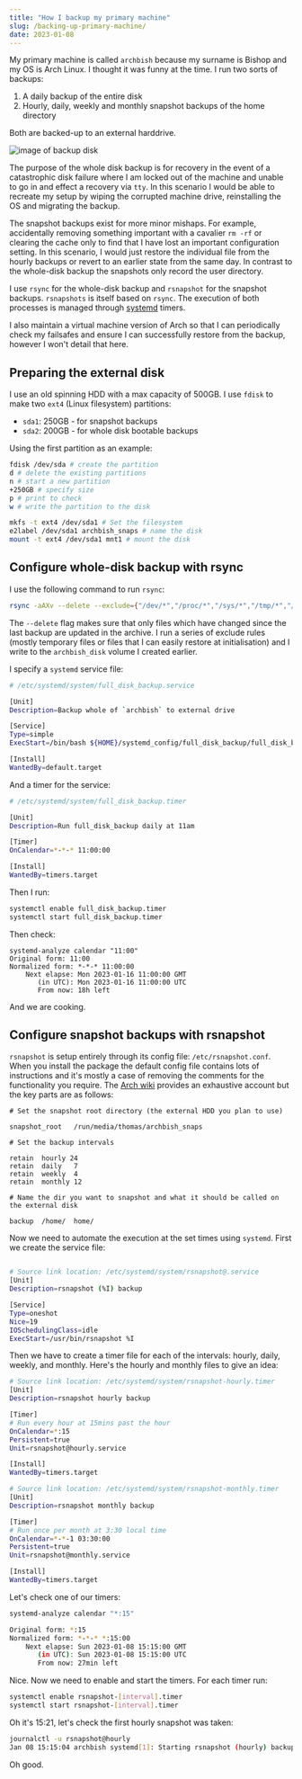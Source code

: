 ```yaml
---
title: "How I backup my primary machine"
slug: /backing-up-primary-machine/
date: 2023-01-08
---
```


My primary machine is called `archbish` because my surname is Bishop and my OS is Arch Linux. I thought it was funny at the time. I run two sorts of backups:

1. A daily backup of the entire disk
2. Hourly, daily, weekly and monthly snapshot backups of the home directory

Both are backed-up to an external harddrive.

![image of backup disk](img/backup-disk.jpg)

The purpose of the whole disk backup is for recovery in the event of a catastrophic disk failure where I am locked out of the machine and unable to go in and effect a recovery via `tty`. In this scenario I would be able to recreate my setup by wiping the corrupted machine drive, reinstalling the OS and migrating the backup.

The snapshot backups exist for more minor mishaps. For example, accidentally removing something important with a cavalier `rm -rf` or clearing the cache only to find that I have lost an important configuration setting. In this scenario, I would just restore the individual file from the hourly backups or revert to an earlier state from the same day. In contrast to the whole-disk backup the snapshots only record the user directory.

I use `rsync` for the whole-disk backup and `rsnapshot` for the snapshot backups. `rsnapshots` is itself based on `rsync`. The execution of both processes is managed through [systemd](https://en.wikipedia.org/wiki/Systemd) timers.

I also maintain a virtual machine version of Arch so that I can periodically check my failsafes and ensure I can successfully restore from the backup, however I won't detail that here.

## Preparing the external disk

I use an old spinning HDD with a max capacity of 500GB. I use `fdisk` to make two `ext4` (Linux filesystem) partitions:

- `sda1`: 250GB - for snapshot backups
- `sda2`: 200GB - for whole disk bootable backups

Using the first partition as an example:

```bash
fdisk /dev/sda # create the partition
d # delete the existing partitions
n # start a new partition
+250GB # specify size
p # print to check
w # write the partition to the disk

mkfs -t ext4 /dev/sda1 # Set the filesystem
e2label /dev/sda1 archbish_snaps # name the disk
mount -t ext4 /dev/sda1 mnt1 # mount the disk
```

## Configure whole-disk backup with rsync

I use the following command to run `rsync`:

```bash
rsync -aAXv --delete --exclude={"/dev/*","/proc/*","/sys/*","/tmp/*","/usr/tmp/*","/run/*","/mnt/*","/media/*","/var/cache/*","/","/lost+found","node_modules"} /* /run/media/thomas/archbish_disk
```

The `--delete` flag makes sure that only files which have changed since the last backup are updated in the archive. I run a series of exclude rules (mostly temporary files or files that I can easily restore at initialisation) and I write to the `archbish_disk` volume I created earlier.

I specify a `systemd` service file:

```bash
# /etc/systemd/system/full_disk_backup.service

[Unit]
Description=Backup whole of `archbish` to external drive

[Service]
Type=simple
ExecStart=/bin/bash ${HOME}/systemd_config/full_disk_backup/full_disk_backup.sh

[Install]
WantedBy=default.target

```

And a timer for the service:

```bash
# /etc/systemd/system/full_disk_backup.timer

[Unit]
Description=Run full_disk_backup daily at 11am

[Timer]
OnCalendar=*-*-* 11:00:00

[Install]
WantedBy=timers.target
```

Then I run:

```bash
systemctl enable full_disk_backup.timer
systemctl start full_disk_backup.timer
```

Then check:

```
systemd-analyze calendar "11:00"
Original form: 11:00
Normalized form: *-*-* 11:00:00
    Next elapse: Mon 2023-01-16 11:00:00 GMT
       (in UTC): Mon 2023-01-16 11:00:00 UTC
       From now: 18h left
```

And we are cooking.

## Configure snapshot backups with rsnapshot

`rsnapshot` is setup entirely through its config file: `/etc/rsnapshot.conf`. When you install the package the default config file contains lots of instructions and it's mostly a case of removing the comments for the functionality you require. The [Arch wiki](https://wiki.archlinux.org/title/rsnapshot) provides an exhaustive account but the key parts are as follows:

```
# Set the snapshot root directory (the external HDD you plan to use)

snapshot_root   /run/media/thomas/archbish_snaps

# Set the backup intervals

retain  hourly 24
retain  daily   7
retain  weekly  4
retain  monthly 12

# Name the dir you want to snapshot and what it should be called on the external disk

backup  /home/  home/
```

Now we need to automate the execution at the set times using `systemd`. First we create the service file:

```bash

# Source link location: /etc/systemd/system/rsnapshot@.service
[Unit]
Description=rsnapshot (%I) backup

[Service]
Type=oneshot
Nice=19
IOSchedulingClass=idle
ExecStart=/usr/bin/rsnapshot %I
```

Then we have to create a timer file for each of the intervals: hourly, daily, weekly, and monthly. Here's the hourly and monthly files to give an idea:

```bash
# Source link location: /etc/systemd/system/rsnapshot-hourly.timer
[Unit]
Description=rsnapshot hourly backup

[Timer]
# Run every hour at 15mins past the hour
OnCalendar=*:15
Persistent=true
Unit=rsnapshot@hourly.service

[Install]
WantedBy=timers.target
```

```bash
# Source link location: /etc/systemd/system/rsnapshot-monthly.timer
[Unit]
Description=rsnapshot monthly backup

[Timer]
# Run once per month at 3:30 local time
OnCalendar=*-*-1 03:30:00
Persistent=true
Unit=rsnapshot@monthly.service

[Install]
WantedBy=timers.target
```

Let's check one of our timers:

```bash
systemd-analyze calendar "*:15"

Original form: *:15
Normalized form: *-*-* *:15:00
    Next elapse: Sun 2023-01-08 15:15:00 GMT
       (in UTC): Sun 2023-01-08 15:15:00 UTC
       From now: 27min left
```

Nice. Now we need to enable and start the timers. For each timer run:

```bash
systemctl enable rsnapshot-[interval].timer
systemctl start rsnapshot-[interval].timer
```

Oh it's 15:21, let's check the first hourly snapshot was taken:

```bash
journalctl -u rsnapshot@hourly
Jan 08 15:15:04 archbish systemd[1]: Starting rsnapshot (hourly) backup...
```

Oh good.
